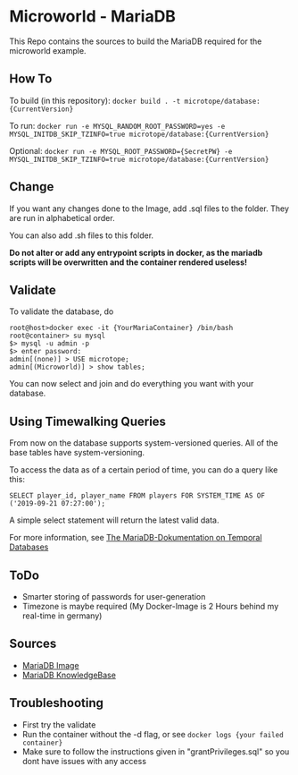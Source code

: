 # Microworld - MariaDB

This Repo contains the sources to build the MariaDB required for the microworld example.

## How To

To build (in this repository):
`docker build . -t microtope/database:{CurrentVersion}`

To run:
`docker run -e MYSQL_RANDOM_ROOT_PASSWORD=yes -e MYSQL_INITDB_SKIP_TZINFO=true microtope/database:{CurrentVersion}`

Optional:
`docker run -e MYSQL_ROOT_PASSWORD={SecretPW} -e MYSQL_INITDB_SKIP_TZINFO=true microtope/database:{CurrentVersion}`

## Change

If you want any changes done to the Image, add .sql files to the folder. They are run in alphabetical order.

You can also add .sh files to this folder.

**Do not alter or add any entrypoint scripts in docker, as the mariadb scripts will be overwritten and the container rendered useless!**

## Validate

To validate the database, do

```Shell
root@host>docker exec -it {YourMariaContainer} /bin/bash
root@container> su mysql
$> mysql -u admin -p
$> enter password: 
admin[(none)] > USE microtope;
admin[(Microworld)] > show tables;
```

You can now select and join and do everything you want with your database.

## Using Timewalking Queries

From now on the database supports system-versioned queries. All of the base tables have system-versioning.

To access the data as of a certain period of time, you can do a query like this:

`SELECT player_id, player_name FROM players FOR SYSTEM_TIME AS OF ('2019-09-21 07:27:00');`

A simple select statement will return the latest valid data.

For more information, see [The MariaDB-Dokumentation on Temporal Databases](https://mariadb.com/kb/en/library/temporal-data-tables/)

## ToDo

- Smarter storing of passwords for user-generation
- Timezone is maybe required (My Docker-Image is 2 Hours behind my real-time in germany)

## Sources

- [MariaDB Image](https://hub.docker.com/r/mariadb/server/)
- [MariaDB KnowledgeBase](https://mariadb.com/kb/en/)

## Troubleshooting

- First try the validate
- Run the container without the -d flag, or see `docker logs {your failed container}`
- Make sure to follow the instructions given in "grantPrivileges.sql" so you dont have issues with any access
